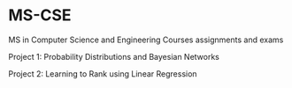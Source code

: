 # MS-CSE
MS in Computer Science and Engineering Courses assignments and exams

Project 1: Probability Distributions and Bayesian Networks

Project 2: Learning to Rank using Linear Regression
